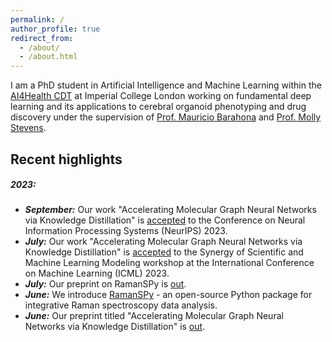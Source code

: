 ```yaml
---
permalink: /
author_profile: true
redirect_from: 
  - /about/
  - /about.html
---
```

I am a PhD student in Artificial Intelligence and Machine Learning within the [AI4Health CDT](https://ai4health.io/) at Imperial College London working on fundamental deep learning and its applications to cerebral organoid phenotyping and drug discovery under the supervision of [Prof. Mauricio Barahona](https://www.imperial.ac.uk/people/m.barahona) and [Prof. Molly Stevens](https://www.stevensgroup.org).



## Recent highlights
##### 2023:
- ***September:*** Our work "Accelerating Molecular Graph Neural Networks via Knowledge Distillation" is [accepted](https://nips.cc/virtual/2023/poster/72565) to the Conference on Neural Information Processing Systems (NeurIPS) 2023.
- ***July:*** Our work "Accelerating Molecular Graph Neural Networks via Knowledge Distillation" is [accepted](https://syns-ml.github.io/2023/assets/papers/67.pdf) to the Synergy of Scientific and Machine Learning Modeling workshop at the International Conference on Machine Learning (ICML) 2023.
- ***July:*** Our preprint on RamanSPy is [out](https://arxiv.org/abs/2307.13650).
- ***June:*** We introduce [RamanSPy](https://ramanspy.readthedocs.io) - an open-source Python package for integrative Raman spectroscopy data analysis.
- ***June:*** Our preprint titled "Accelerating Molecular Graph Neural Networks via Knowledge Distillation" is [out](https://arxiv.org/abs/2306.14818).
